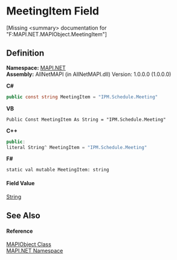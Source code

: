 # MeetingItem Field


\[Missing &lt;summary&gt; documentation for "F:MAPI.NET.MAPIObject.MeetingItem"\]



## Definition
**Namespace:** <a href="5bef4637-66f8-16d4-e5f4-4d0da57a1538.md">MAPI.NET</a>  
**Assembly:** AllNetMAPI (in AllNetMAPI.dll) Version: 1.0.0.0 (1.0.0.0)

**C#**
``` C#
public const string MeetingItem = "IPM.Schedule.Meeting"
```
**VB**
``` VB
Public Const MeetingItem As String = "IPM.Schedule.Meeting"
```
**C++**
``` C++
public:
literal String^ MeetingItem = "IPM.Schedule.Meeting"
```
**F#**
``` F#
static val mutable MeetingItem: string
```



#### Field Value
<a href="https://learn.microsoft.com/dotnet/api/system.string" target="_blank" rel="noopener noreferrer">String</a>

## See Also


#### Reference
<a href="6aa245b8-3fdd-0cd0-a3f7-bdccb4596d2c.md">MAPIObject Class</a>  
<a href="5bef4637-66f8-16d4-e5f4-4d0da57a1538.md">MAPI.NET Namespace</a>  
